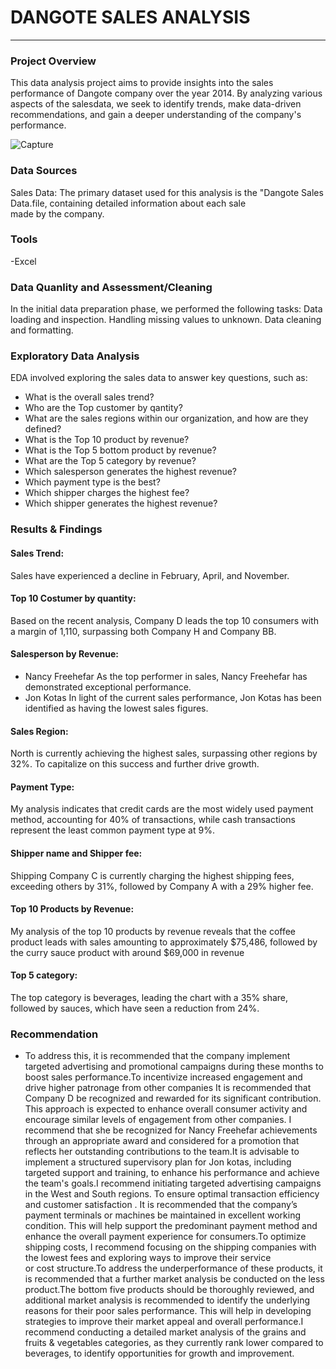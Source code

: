# DANGOTE SALES ANALYSIS 
---
### Project Overview 

This data analysis project aims to provide insights into the sales performance of Dangote company over the year 2014. By analyzing various aspects of the salesdata, we seek to identify trends, make data-driven recommendations, and gain a deeper understanding of the company's performance.

![Capture](https://github.com/user-attachments/assets/f092a36c-8319-42b6-9659-f898a408495f)

### Data Sources 

Sales Data: The primary dataset used for this analysis is the "Dangote Sales Data.file, containing detailed information about each sale made by the company.

### Tools
-Excel 

### Data Quanlity and Assessment/Cleaning 

In the initial data preparation phase, we performed the following tasks:
Data loading and inspection.
Handling missing values to unknown.
Data cleaning and formatting.

### Exploratory Data Analysis 

EDA involved exploring the sales data to answer key questions, such as:

- What is the overall sales trend?
- Who are the Top customer by qantity?
- What are the sales regions within our organization, and how are they defined?
- What is the Top 10 product by revenue?
- What is the Top 5 bottom product by revenue?
- What are the Top 5 category by revenue?
- Which salesperson generates the highest revenue?
- Which payment type is the best?
- Which shipper charges the highest fee?
- Which shipper generates the highest revenue?

### Results & Findings 

#### Sales Trend:
 Sales have experienced a decline in February, April, and November.
#### Top 10 Costumer by quantity:
Based on the recent analysis, Company D leads the top 10 consumers with a margin of 1,110, surpassing both Company H and Company BB.
#### Salesperson by Revenue:
- Nancy Freehefar As the top performer in sales, Nancy Freehefar has demonstrated exceptional performance.
- Jon Kotas In light of the current sales performance, Jon Kotas has been identified as having the lowest sales figures.
#### Sales Region:
North is currently achieving the highest sales, surpassing other regions by 32%. To capitalize on this success and further drive growth.
#### Payment Type:
My analysis indicates that credit cards are the most widely used payment method, accounting for 40% of transactions, while cash transactions represent the least common payment type at 9%. 
#### Shipper name and Shipper fee:
Shipping Company C is currently charging the highest shipping fees, exceeding others by 31%, followed by Company A with a 29% higher fee.
#### Top 10 Products by Revenue:
My analysis of the top 10 products by revenue reveals that the coffee product leads with sales amounting to approximately $75,486, followed by the curry sauce product with around $69,000 in revenue
#### Top 5 category:
The top category is beverages, leading the chart with a 35% share, followed by sauces, which have seen a reduction from 24%. 

### Recommendation
- To address this, it is recommended that the company implement targeted advertising and promotional campaigns during these months to boost sales performance.To incentivize increased engagement and drive higher patronage from other companies It is recommended that Company D be recognized and rewarded for its significant contribution. This approach is expected to enhance overall consumer activity and encourage similar levels of engagement from other companies. I recommend that she be recognized for Nancy Freehefar achievements through an appropriate award and considered for a promotion that reflects her outstanding contributions to the team.It is advisable to implement a structured supervisory plan for Jon kotas, including targeted support and training, to enhance his performance and achieve the team's goals.I recommend initiating targeted advertising campaigns in the West and South regions. To ensure optimal transaction efficiency and customer satisfaction . It is recommended that the company’s payment terminals or machines be maintained in excellent working condition. This will help support the predominant payment method and enhance the overall payment experience for consumers.To optimize shipping costs, I recommend focusing on the shipping companies with the lowest fees and exploring ways to improve their service or cost structure.To address the underperformance of these products, it is recommended that a further market analysis be conducted on the less product.The bottom five products should be thoroughly reviewed, and additional market analysis is recommended to identify the underlying reasons for their poor sales performance. This will help in developing strategies to improve their market appeal and overall performance.I recommend conducting a detailed market analysis of the grains and fruits & vegetables categories, as they currently rank lower compared to beverages, to identify opportunities for growth and improvement.



































